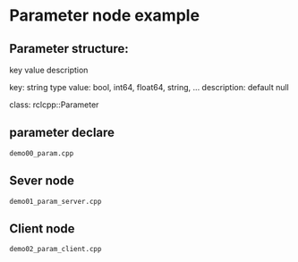 # Parameter node example

## Parameter structure:
key value description 

key: string type
value: bool, int64, float64, string, ...
description: default null

class: 
rclcpp::Parameter

## parameter declare
```
demo00_param.cpp
```
## Sever node
```
demo01_param_server.cpp
```
## Client node
```
demo02_param_client.cpp
```
